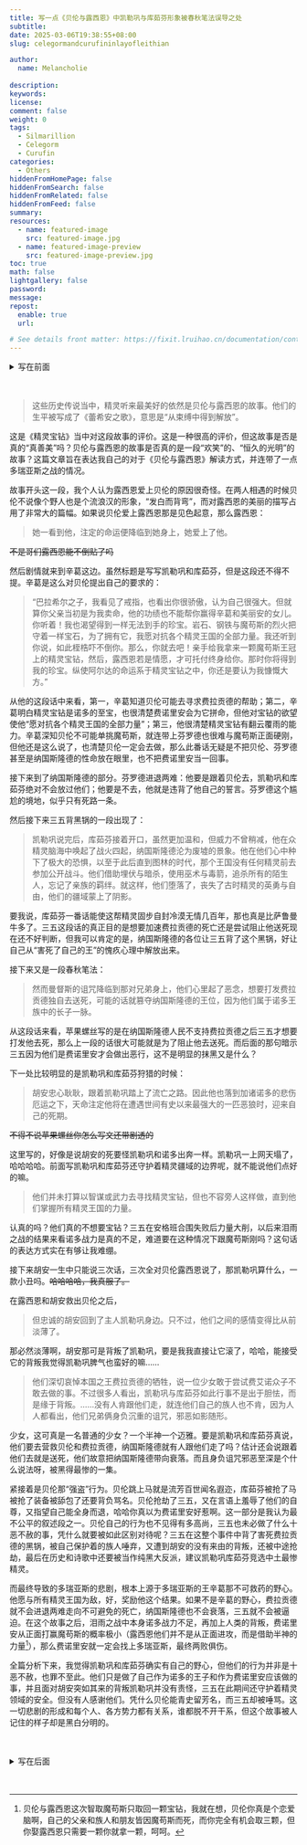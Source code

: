 ```yaml
---
title: 写一点《贝伦与露西恩》中凯勒巩与库茹芬形象被春秋笔法误导之处
subtitle:
date: 2025-03-06T19:38:55+08:00
slug: celegormandcurufininlayofleithian

author:
  name: Melancholie
  
description:
keywords:
license:
comment: false
weight: 0
tags:
  - Silmarillion
  - Celegorm
  - Curufin
categories:
  - Others
hiddenFromHomePage: false
hiddenFromSearch: false
hiddenFromRelated: false
hiddenFromFeed: false
summary:
resources:
  - name: featured-image
    src: featured-image.jpg
  - name: featured-image-preview
    src: featured-image-preview.jpg
toc: true
math: false
lightgallery: false
password:
message:
repost:
  enable: true
  url:

# See details front matter: https://fixit.lruihao.cn/documentation/content-management/introduction/#front-matter
---
```


<details> 
    <summary>写在前面</summary>
    还是那句话，首先作者是一个费艾诺和费诺里安激推，其次本人非常不专业，看法非常之主观，再次我无论是看法、行为还是话语都特别幼稚。
    <br/>
    所以在阅读过程中很有可能会给您造成很多不愉快。我深知我水平的不足，你跟我杠就是你对（真心）。而且这一篇我的主观倾向尤为明显，我持着“苹果螺丝都能带着偏见写史我凭什么不能带着偏见解读”的观点来写的这篇文章，如有不适请及时退出（）
    <br/>
    以及感谢我的朋友莫宗，这篇中有很多想法都是与她讨论时产生的。欢迎更多的朋友与我进行讨论，什么样的观点我都接受。
</details>

<br/>

<br/>

> 这些历史传说当中，精灵听来最美好的依然是贝伦与露西恩的故事。他们的生平被写成了《蕾希安之歌》，意思是“从束缚中得到解放”。

这是《精灵宝钻》当中对这段故事的评价。这是一种很高的评价，但这故事是否是真的“真善美”吗？贝伦与露西恩的故事是否真的是一段“欢笑”的、“恒久的光明”的故事？这篇文章旨在表达我自己的对于《贝伦与露西恩》解读方式，并连带了一点多瑞亚斯之战的情况。

故事开头这一段，我个人认为露西恩爱上贝伦的原因很奇怪。在两人相遇的时候贝伦不说像个野人也是个流浪汉的形象，“发白而背弯”，而对露西恩的美丽的描写占用了非常大的篇幅。如果说贝伦爱上露西恩那是见色起意，那么露西恩：

> 她一看到他，注定的命运便降临到她身上，她爱上了他。

~~不是哥们露西恩能不倒贴了吗~~

然后剧情就来到辛葛这边。虽然标题是写写凯勒巩和库茹芬，但是这段还不得不提。辛葛是这么对贝伦提出自己的要求的：

> “巴拉希尔之子，我看见了戒指，也看出你很骄傲，认为自己很强大。但就算你父亲当初是为我卖命，他的功绩也不能帮你赢得辛葛和美丽安的女儿。你听着！我也渴望得到一样无法到手的珍宝。岩石、钢铁与魔苟斯的烈火把守着一样宝石，为了拥有它，我愿对抗各个精灵王国的全部力量。我还听到你说，如此桎梏吓不倒你。那么，你就去吧！亲手给我拿来一颗魔苟斯王冠上的精灵宝钻，然后，露西恩若是情愿，才可托付终身给你。那时你将得到我的珍宝。纵使阿尔达的命运系于精灵宝钻之中，你还是要认为我慷慨大方。”

从他的这段话中来看，第一，辛葛知道贝伦可能去寻求费拉贡德的帮助；第二，辛葛明白精灵宝钻是诺多的至宝，也很清楚费诺里安会为它拼命，但他对宝钻的欲望使他“愿对抗各个精灵王国的全部力量”；第三，他很清楚精灵宝钻有翻云覆雨的能力。辛葛深知贝伦不可能单挑魔苟斯，就连带上芬罗德也很难与魔苟斯正面硬刚，但他还是这么说了，也清楚贝伦一定会去做，那么此番话无疑是不把贝伦、芬罗德甚至是纳国斯隆德的性命放在眼里，也不把费诺里安当一回事。

接下来到了纳国斯隆德的部分。芬罗德进退两难：他要是跟着贝伦去，凯勒巩和库茹芬绝对不会放过他们；他要是不去，他就是违背了他自己的誓言。芬罗德这个尴尬的境地，似乎只有死路一条。

然后接下来三五背黑锅的一段出现了：

> 凯勒巩说完后，库茹芬接着开口，虽然更加温和，但威力不曾稍减，他在众精灵脑海中唤起了战火四起，纳国斯隆德沦为废墟的景象。他在他们心中种下了极大的恐惧，以至于此后直到图林的时代，那个王国没有任何精灵前去参加公开战斗。他们借助埋伏与暗杀，使用巫术与毒箭，追杀所有的陌生人，忘记了亲族的羁绊。就这样，他们堕落了，丧失了古时精灵的英勇与自由，他们的疆域蒙上了阴影。

要我说，库茹芬一番话能使这帮精灵固步自封冷漠无情几百年，那也真是比萨鲁曼牛多了。三五这段话的真正目的是想要加速费拉贡德的死亡还是尝试阻止他送死现在还不好判断，但我可以肯定的是，纳国斯隆德的各位让三五背了这个黑锅，好让自己从“害死了自己的王”的愧疚心理中解放出来。

接下来又是一段春秋笔法：

> 然而曼督斯的诅咒降临到那对兄弟身上，他们心里起了恶念，想要打发费拉贡德独自去送死，可能的话就篡夺纳国斯隆德的王位，因为他们属于诺多王族中的长子一脉。

从这段话来看，苹果螺丝写的是在纳国斯隆德人民不支持费拉贡德之后三五才想要打发他去死，那么上一段的话很大可能就是为了阻止他去送死。而后面的那句暗示三五因为他们是费诺里安才会做出恶行，这不是明显的抹黑又是什么？

下一处比较明显的是凯勒巩和库茹芬狩猎的时候：

> 胡安忠心耿耿，跟着凯勒巩踏上了流亡之路。因此他也落到加诸诺多的悲伤厄运之下，天命注定他将在遭遇世间有史以来最强大的一匹恶狼时，迎来自己的死期。

~~不得不说苹果螺丝你怎么写文还带剧透的~~

这里写的，好像是说胡安的死要怪凯勒巩和诺多出奔一样。凯勒巩一上网天塌了，哈哈哈哈。前面写凯勒巩和库茹芬还守护着精灵疆域的边界呢，就不能说他们点好的嘛。

> 他们并未打算以智谋或武力去寻找精灵宝钻，但也不容旁人这样做，直到他们掌握所有精灵王国的力量。

认真的吗？他们真的不想要宝钻？三五在安格班合围失败后力量大削，以后来泪雨之战的结果来看诺多战力是真的不足，难道要在这种情况下跟魔苟斯刚吗？这句话的表达方式实在有够让我难绷。

接下来胡安一生中只能说三次话，三次全对贝伦露西恩说了，那凯勒巩算什么，一款小丑吗。~~哈哈哈哈，我真服了。~~

在露西恩和胡安救出贝伦之后，

> 但忠诚的胡安回到了主人凯勒巩身边。只不过，他们之间的感情变得比从前淡薄了。

那必然淡薄啊，胡安那可是背叛了凯勒巩，要是我我直接让它滚了，哈哈，能接受它的背叛我觉得凯勒巩脾气也蛮好的嘛……

> 他们深切哀悼本国之王费拉贡德的牺牲，说一位少女敢于尝试费艾诺众子不敢去做的事。不过很多人看出，凯勒巩与库茹芬如此行事不是出于胆怯，而是缘于背叛。……没有人肯跟他们走，就连他们自己的族人也不肯，因为人人都看出，他们兄弟俩身负沉重的诅咒，邪恶如影随形。

少女，这可真是一名普通的少女？一个半神一个迈雅。要是凯勒巩和库茹芬真说，他们要去营救贝伦和费拉贡德，纳国斯隆德就有人跟他们走了吗？估计还会说跟着他们去就是送死，他们故意把纳国斯隆德带向衰落。而且身负诅咒邪恶至深是个什么说法呀，被黑得最惨的一集。

紧接着是贝伦那“强盗”行为。贝伦跳上马就是流芳百世闻名遐迩，库茹芬被抢了马被抢了装备被舔包了还要背负骂名。贝伦抢劫了三五，又在言语上羞辱了他们的自尊，又指望自己能全身而退，哈哈你真以为费诺里安好惹啊。这一部分是我认为最不公平的叙述段之一。贝伦自己的行为也不见得有多高尚，三五也未必做了什么十恶不赦的事，凭什么就要被如此区别对待呢？三五在这整个事件中背了害死费拉贡德的黑锅，被自己保护着的族人唾弃，又遭到胡安的没有来由的背叛，还被中途抢劫，最后在历史和诗歌中还要被当作纯黑大反派，建议凯勒巩库茹芬竞选中土最惨精灵。

而最终导致的多瑞亚斯的悲剧，根本上源于多瑞亚斯的王辛葛那不可救药的野心。他愿与所有精灵王国为敌，好，奖励他这个结果。如果不是辛葛的野心，费拉贡德就不会进退两难走向不可避免的死亡，纳国斯隆德也不会衰落，三五就不会被逼迫。在这个故事之后，泪雨之战中本身诺多战力不足，再加上人类的背叛，费诺里安从正面打赢魔苟斯的概率极小（露西恩他们并不是从正面进攻，而是借助半神的力量[^贝伦你]），那么费诺里安就一定会找上多瑞亚斯，最终两败俱伤。

全篇分析下来，我觉得凯勒巩和库茹芬确实有自己的野心，但他们的行为并非是十恶不赦，也罪不至此。他们只是做了自己作为诺多的王子和作为费诺里安应该做的事，并且面对胡安突如其来的背叛凯勒巩并没有责怪，三五在此期间还守护着精灵领域的安全。但没有人感谢他们。凭什么贝伦能青史留芳名，而三五却被唾骂。这一切悲剧的形成和每个人、各方势力都有关系，谁都脱不开干系，但这个故事被人记住的样子却是黑白分明的。

<br/>

<br/>

<details> 
    <summary>写在后面</summary>
    原谅我写下了这些非常主观的东西。但我实在没办法看着他们的功绩如尘埃般消散，而他们所做的一切都被看做是邪恶和恶行。这不公平。我不想看见其他人的光芒都建立在恶意拉踩和抹黑费诺里安的基础上。他们都这么惨了，就放过他们吧（泪目）
</details>

<br/>

<br/>

[^贝伦你]: 贝伦与露西恩这次智取魔苟斯只取回一颗宝钻，我就在想，贝伦你真是个恋爱脑啊，自己的父亲和族人和朋友皆因魔苟斯而死，而你完全有机会取三颗，但你娶露西恩只需要一颗你就拿一颗，呵呵。
